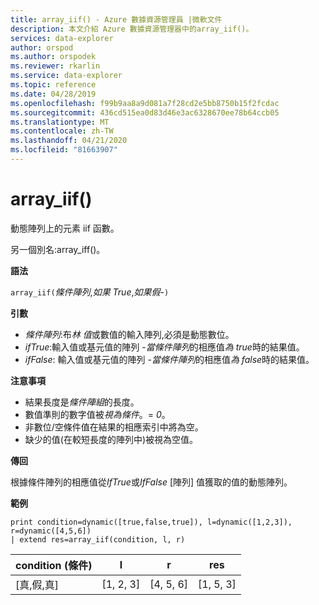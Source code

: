 ```yaml
---
title: array_iif() - Azure 數據資源管理員 |微軟文件
description: 本文介紹 Azure 數據資源管理器中的array_iif()。
services: data-explorer
author: orspod
ms.author: orspodek
ms.reviewer: rkarlin
ms.service: data-explorer
ms.topic: reference
ms.date: 04/28/2019
ms.openlocfilehash: f99b9aa8a9d081a7f28cd2e5bb8750b15f2fcdac
ms.sourcegitcommit: 436cd515ea0d83d46e3ac6328670ee78b64ccb05
ms.translationtype: MT
ms.contentlocale: zh-TW
ms.lasthandoff: 04/21/2020
ms.locfileid: "81663907"
---
```

# <a name="array_iif"></a>array_iif()

動態陣列上的元素 iif 函數。

另一個別名:array_iff()。

**語法**

`array_iif(`*條件陣列*,*如果 True*,*如果假*-`)`

**引數**

* *條件陣列*:布*林 值*或數值的輸入陣列,必須是動態數位。
* *ifTrue*:輸入值或基元值的陣列 -*當條件陣列*的相應值*為 true*時的結果值。
* *ifFalse*: 輸入值或基元值的陣列 -*當條件陣列*的相應值*為 false*時的結果值。

**注意事項**

* 結果長度是*條件陣組*的長度。
* 數值準則的數字值被*視為條件*。= *0*。
* 非數位/空條件值在結果的相應索引中將為空。
* 缺少的值(在較短長度的陣列中)被視為空值。

**傳回**

根據條件陣列的相應值從*IfTrue*或*IfFalse* [陣列] 值獲取的值的動態陣列。

**範例**

```kusto
print condition=dynamic([true,false,true]), l=dynamic([1,2,3]), r=dynamic([4,5,6]) 
| extend res=array_iif(condition, l, r)
```

|condition (條件)|l|r|res|
|---|---|---|---|
|[真,假,真]|[1, 2, 3]|[4, 5, 6]|[1, 5, 3]|
